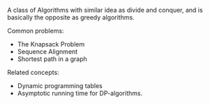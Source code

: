 A class of Algorithms with similar idea as divide and conquer, and is basically the opposite as greedy algorithms.

Common problems:
- The Knapsack Problem 
- Sequence Alignment 
- Shortest path in a graph 

Related concepts:
- Dynamic programming tables 
- Asymptotic running time for DP-algorithms. 

